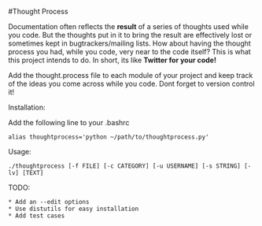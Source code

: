 #Thought Process

Documentation often reflects the **result** of a series of thoughts used while
you code. But the thoughts put in it to bring the result are effectively lost 
or sometimes kept in bugtrackers/mailing lists. How about having the thought process
you had, while you code, very near to the code itself? This is what this project
intends to do. In short, its like **Twitter for your code!**

Add the thought.process file to each module of your project and keep track of
the ideas you come across while you code. Dont forget to version control it!

Installation:

Add the following line to your .bashrc
    
    alias thoughtprocess='python ~/path/to/thoughtprocess.py'

    
Usage:

    ./thoughtprocess [-f FILE] [-c CATEGORY] [-u USERNAME] [-s STRING] [-lv] [TEXT]
    
TODO:

    * Add an --edit options
    * Use distutils for easy installation
    * Add test cases
